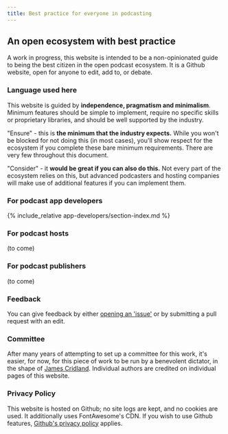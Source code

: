 ```yaml
---
title: Best practice for everyone in podcasting
---
```


## An open ecosystem with best practice

A work in progress, this website is intended to be a non-opinionated guide to being the best citizen in the open podcast ecosystem. It is a Github website, open for anyone to edit, add to, or debate.

### Language used here

This website is guided by **independence, pragmatism and minimalism**. Minimum features should be simple to implement, require no specific skills or proprietary libraries, and should be well supported by the industry.

"Ensure" - this is **the minimum that the industry expects.** While you won't be blocked for not doing this (in most cases), you'll show respect for the ecosystem if you complete these bare minimum requirements. There are very few throughout this document.

"Consider" - it **would be great if you can also do this.** Not every part of the ecosystem relies on this, but advanced podcasters and hosting companies will make use of additional features if you can implement them.

### For podcast app developers
{% include_relative app-developers/section-index.md %}

### For podcast hosts
(to come)

### For podcast publishers
(to come)

### Feedback
You can give feedback by either [opening an 'issue'](https://github.com/jamescridland/podinfra.net/issues) or by submitting a pull request with an edit.

### Committee
After many years of attempting to set up a committee for this work, it's easier, for now, for this piece of work to be run by a benevolent dictator, in the shape of [James Cridland](https://james.cridland.net/). Individual authors are credited on individual pages of this website.

### Privacy Policy
This website is hosted on Github; no site logs are kept, and no cookies are used. It additionally uses FontAwesome's CDN. If you wish to use Github features, [Github's privacy policy](https://docs.github.com/en/github/site-policy/github-privacy-statement) applies.
